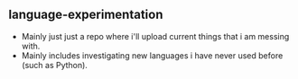 ## language-experimentation
- Mainly just just a repo where i'll upload current things that i am messing with.
- Mainly includes investigating new languages i have never used before (such as Python).
